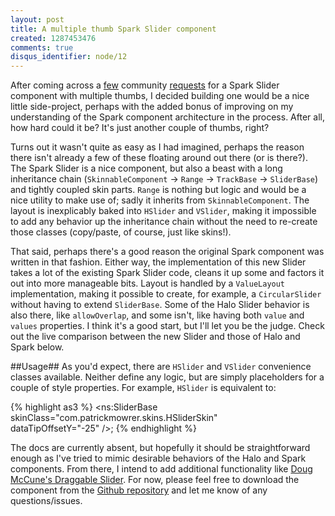 ```yaml
--- 
layout: post
title: A multiple thumb Spark Slider component
created: 1287453476
comments: true
disqus_identifier: node/12 
---
```


After coming across a [few](http://forums.adobe.com/message/3063304 "Multiple thumbs in hslider for flex4") community [requests](http://stackoverflow.com/questions/2677822 "Flex 4 Slider with two thumbs") for a Spark Slider component with multiple thumbs, I decided building one would be a nice little side-project, perhaps with the added bonus of improving on my understanding of the Spark component architecture in the process. After all, how hard could it be? It's just another couple of thumbs, right?

Turns out it wasn't quite as easy as I had imagined, perhaps the reason there isn't already a few of these floating around out there (or is there?). The Spark Slider is a nice component, but also a beast with a long inheritance chain (`SkinnableComponent` -&gt; `Range` -&gt; `TrackBase` -&gt; `SliderBase`) and tightly coupled skin parts. `Range` is nothing but logic and would be a nice utility to make use of; sadly it inherits from `SkinnableComponent`. The layout is inexplicably baked into `HSlider` and `VSlider`, making it impossible to add any behavior up the inheritance chain without the need to re-create those classes (copy/paste, of course, just like skins!).

That said, perhaps there's a good reason the original Spark component was written in that fashion. Either way, the implementation of this new Slider takes a lot of the existing Spark Slider code, cleans it up some and factors it out into more manageable bits. Layout is handled by a `ValueLayout` implementation, making it possible to create, for example, a `CircularSlider` without having to extend `SliderBase`. Some of the Halo Slider behavior is also there, like `allowOverlap`, and some isn't, like having both `value` and `values` properties. I think it's a good start, but I'll let you be the judge. Check out the live comparison between the new Slider and those of Halo and Spark below.

<div id="sliders">
</div>

<script type="text/javascript" src="http://ajax.googleapis.com/ajax/libs/swfobject/2.2/swfobject.js">
</script>
<script type="text/javascript">
    swfobject.embedSWF("/swf/sliders-demo/Sliders.swf", "sliders", "550", "650", "10.0.0"); 
</script>

##Usage##
As you'd expect, there are `HSlider` and `VSlider` convenience classes available. Neither define any logic, but are simply placeholders for a couple of style properties. For example, `HSlider` is equivalent to:

{% highlight as3 %}
<ns:SliderBase skinClass="com.patrickmowrer.skins.HSliderSkin"  
dataTipOffsetY="-25" />;
{% endhighlight %}

The docs are currently absent, but hopefully it should be straightforward enough as I've tried to mimic desirable behaviors of the Halo and Spark components. From there, I intend to add additional functionality like [Doug McCune's Draggable Slider](http://dougmccune.com/blog/2007/01/21/draggable-slider-component-for-flex/ "Draggable Slider Component for Flex"). For now, please feel free to download the component from the [Github repository](http://github.com/pmowrer/spark-components "pmowrer's spark-components at master - GitHub") and let me know of any questions/issues.
